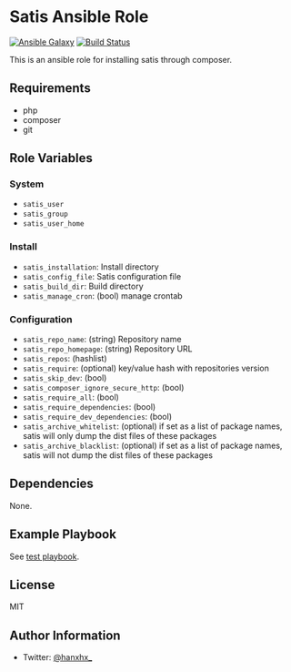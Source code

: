 Satis Ansible Role
==================

[![Ansible Galaxy](http://img.shields.io/badge/ansible--galaxy-HanXHX.satis-blue.svg)](https://galaxy.ansible.com/HanXHX/satis/) [![Build Status](https://travis-ci.org/HanXHX/ansible-satis.svg?branch=master)](https://travis-ci.org/HanXHX/ansible-satis)

This is an ansible role for installing satis through composer.

Requirements
------------

- php
- composer
- git

Role Variables
--------------

### System

- `satis_user`
- `satis_group`
- `satis_user_home`

### Install

- `satis_installation`: Install directory
- `satis_config_file`: Satis configuration file
- `satis_build_dir`: Build directory
- `satis_manage_cron`: (bool) manage crontab 

### Configuration

- `satis_repo_name`: (string) Repository name
- `satis_repo_homepage`: (string) Repository URL
- `satis_repos`: (hashlist)
- `satis_require`: (optional) key/value hash with repositories version
- `satis_skip_dev`: (bool)
- `satis_composer_ignore_secure_http`: (bool)
- `satis_require_all`: (bool)
- `satis_require_dependencies`: (bool)
- `satis_require_dev_dependencies`: (bool)
- `satis_archive_whitelist`: (optional) if set as a list of package names, satis will only dump the dist files of these packages
- `satis_archive_blacklist`: (optional) if set as a list of package names, satis will not dump the dist files of these packages

Dependencies
------------

None.

Example Playbook
----------------

See [test playbook](tests/test.yml).

License
-------

MIT

Author Information
------------------

- Twitter: [@hanxhx_](https://twitter.com/hanxhx_)
